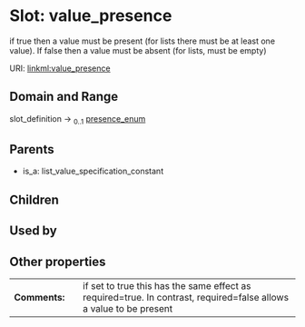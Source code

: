 
# Slot: value_presence


if true then a value must be present (for lists there must be at least one value). If false then a value must be absent (for lists, must be empty)

URI: [linkml:value_presence](https://w3id.org/linkml/value_presence)


## Domain and Range

slot_definition &#8594;  <sub>0..1</sub> [presence_enum](presence_enum.md)

## Parents

 *  is_a: list_value_specification_constant

## Children


## Used by


## Other properties

|  |  |  |
| --- | --- | --- |
| **Comments:** | | if set to true this has the same effect as required=true. In contrast, required=false allows a value to be present |


